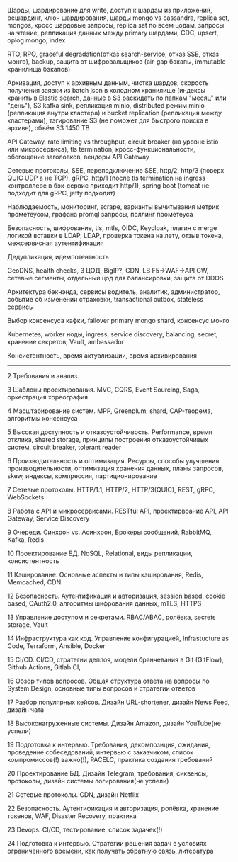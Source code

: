 
Шарды, шардирование для write, доступ к шардам из приложений, решардинг, ключ шардирования, шарды mongo vs cassandra, replica set, mongos, кросс шардовые запросы, replica set по всем цодам, запросы на чтение, репликация данных между primary шардами, CDC, upsert, oplog mongo, index

RTO, RPO, graceful degradation(отказ search-service, отказ SSE, отказ монго), backup, защита от шифровальщиков (air-gap бэкапы, immutable хранилища бэкапов)

Архивация, доступ к архивным данным, чистка шардов, скорость получения заявки из batch json в холодном хранилище (индексы хранить в Elastic search, данные в S3 раскидать по папкам "месяц" или "день"), S3 kafka sink, репликация minio, distributed режим minio (репликация внутри кластера) и bucket replication (репликация между кластерами), тэгирование S3 (не поможет для быстрого поиска в архиве), объём S3 1450 TB

API Gateway, rate limiting vs throughput, circuit breaker (на уровне istio или микросервиса), tls termination, кросс-функциональности, обогощение заголовков, вендоры API Gateway

Сетевые протоколы, SSE, переподключение SSE, http/2, http/3 (поверх QUIC UDP а не TCP), gRPC, http/1 (после tls termination на ingress контроллере в бэк-сервис приходит http/1), spring boot (tomcat не подходит для gRPC, jetty подходит)

Наблюдаемость, мониторинг, scrape, варианты вычитывания метрик прометеусом, графана promql запросы, поллинг прометеуса

Безопасность, шифрование, tls, mtls, OIDC, Keycloak, плагин с merge логикой вставки в LDAP, LDAP, проверка токена на лету, отзыв токена, межсервисная аутентификация

Дедупликация, идемпотентность

GeoDNS, health checks, 3 ЦОД, BigIP?, CDN, LB F5->WAF->API GW, сетевые сегменты, отдельный цод для балансировки, защита от DDOS

Архитектура бэкнэнда, сервисы водитель, аналитик, администратор, событие об изменении страховки, transactional outbox, stateless сервисы

Выбор консенсуса кафки, failover primary mongo shard, консенсус монго

Kubernetes, worker ноды, ingress, service discovery, balancing, secret, хранение секретов, Vault, ambassador

Консистентность, время актуализации, время архивирования




---
2 Требования и анализ.

3 Шаблоны проектирования. MVC, CQRS, Event Sourcing, Saga, оркестрация хореография

4 Масштабирование систем. MPP, Greenplum, shard, CAP-теорема, алгоритмы консенсуса

5 Высокая доступность и отказоустойчивость. Performance, время отклика, shared storage, принципы построения отказоустойчивых систем, circuit breaker, tolerant reader

6 Производительность и оптимизация. Ресурсы, способы улучшения производительности, оптимизация хранения данных, планы запросов, skew, индексы, компрессия, партиционирование

7 Сетевые протоколы. HTTP/1.1, HTTP/2, HTTP/3(QUIC), REST, gRPC, WebSockets

8 Работа с API и микросервисами. RESTful API, проектирвоание API, API Gateway, Service Discovery

9 Очереди. Синхрон vs. Асинхрон, Брокеры сообщений, RabbitMQ, Kafka, Redis

10 Проектирование БД. NoSQL, Relational, виды репликации, консистентность

11 Кэширование. Основные аспекты и типы кэширования, Redis, Memcached, CDN

12 Безопасность. Аутентификация и авторизация, session based, cookie based, OAuth2.0, алгоритмы шифрования данных, mTLS, HTTPS

13 Управление доступом и секретами. RBAC/ABAC, ролёвка, secrets storage, Vault

14 Инфраструктура как код. Управление конфигурацией, Infrastucture as Code, Terraform, Ansible, Docker

15 CI/CD. CI/CD, стратегии деплоя, модели бранчевания в Git (GitFlow), Github Actions, Gitlab CI, 

16 Обзор типов вопросов. Общая структура ответа на вопросы по System Design, основные типы вопросов и стратегии ответов

17 Разбор популярных кейсов. Дизайн URL-shortener, дизайн News Feed, дизайн чата

18 Высоконагруженные системы. Дизайн Amazon, дизайн YouTube(не успели)

19 Подготовка к интервью. Требования, декомпозиция, ожидания, проведение собеседований, интервью с заказчиком, список компромиссов(!) важно(!), PACELC, практика создания требований

20 Проектирование БД. Дизайн Telegram, требования, сиквенсы, протоколы, дизайн системы логирования(не успели)

21 Сетевые протоколы. CDN, дизайн Netflix

22 Безопасность. Аутентификация и авторизация, ролёвка, хранение токенов, WAF, Disaster Recovery, практика

23 Devops. CI/CD, тестирование, список задачек(!)

24 Подготовка к интервью. Стратегии решения задач в условиях ограниченного времени, как получать обратную связь, литература

